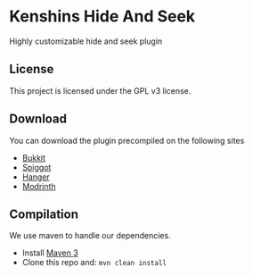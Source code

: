 Kenshins Hide And Seek
======

Highly customizable hide and seek plugin

License
-----------

This project is licensed under the GPL v3 license.

Download
-----------

You can download the plugin precompiled on the following sites

- [Bukkit](https://dev.bukkit.org/projects/kenshins-hide-and-seek)
- [Spiggot](https://www.spigotmc.org/resources/kenshins-hide-and-seek.95306/)
- [Hanger](https://hangar.papermc.io/kenshineto/KenshinsHideAndSeek)
- [Modrinth](https://modrinth.com/plugin/kenshins-hide-and-seek)

Compilation
-----------

We use maven to handle our dependencies.

* Install [Maven 3](http://maven.apache.org/download.html)
* Clone this repo and: `mvn clean install`
